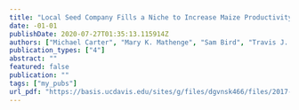 ```yaml
---
title: "Local Seed Company Fills a Niche to Increase Maize Productivity in Kenya"
date: -01-01
publishDate: 2020-07-27T01:35:13.115914Z
authors: ["Michael Carter", "Mary K. Mathenge", "Sam Bird", "Travis J. Lybbert", "Timothy Njagi", "Emilia Tjernström"]
publication_types: ["4"]
abstract: ""
featured: false
publication: ""
tags: ["my_pubs"]
url_pdf: "https://basis.ucdavis.edu/sites/g/files/dgvnsk466/files/2017-02/AMA%20Brief%20-%20WSC%20maize%20productivity%20-%202017-01.pdf"
---
```


